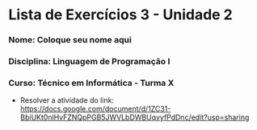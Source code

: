 # Lista de Exercícios 3 - Unidade 2

### Nome: Coloque seu nome aqui
### Disciplina: Linguagem de Programação I
### Curso: Técnico em Informática - Turma X


* Resolver a atividade do link: https://docs.google.com/document/d/1ZC31-BbiUKt0nlHvFZNQpPGB5JWVLbDWBUqvyfPdDnc/edit?usp=sharing
